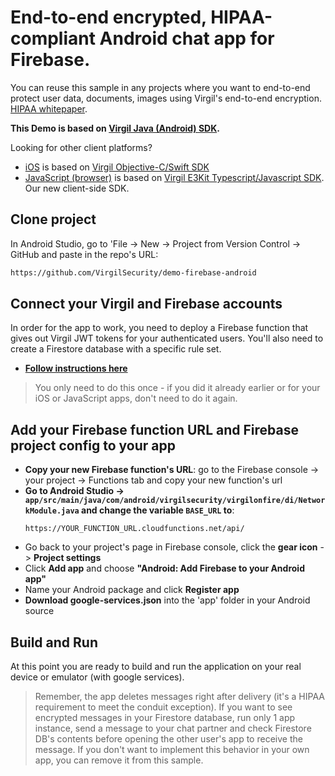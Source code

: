 # End-to-end encrypted, HIPAA-compliant Android chat app for Firebase.
You can reuse this sample in any projects where you want to end-to-end protect user data, documents, images using Virgil's end-to-end encryption. [HIPAA whitepaper](https://virgilsecurity.com/wp-content/uploads/2018/07/Firebase-HIPAA-Chat-Whitepaper-Virgil-Security.pdf).


**This Demo is based on [Virgil Java (Android) SDK](https://github.com/VirgilSecurity/virgil-sdk-java-android).**

Looking for other client platforms? 
- [iOS](https://github.com/VirgilSecurity/demo-firebase-ios) is based on [Virgil Objective-C/Swift SDK](https://github.com/VirgilSecurity/virgil-sdk-x)
- [JavaScript (browser)](https://github.com/VirgilSecurity/demo-firebase-js) is based on [Virgil E3Kit Typescript/Javascript SDK](https://github.com/VirgilSecurity/virgil-e3kit-js). Our new client-side SDK.


## Clone project
In Android Studio, go to 'File -> New -> Project from Version Control -> GitHub and paste in the repo's URL: 
```bash
https://github.com/VirgilSecurity/demo-firebase-android
```

## Connect your Virgil and Firebase accounts
In order for the app to work, you need to deploy a Firebase function that gives out Virgil JWT tokens for your authenticated users. You'll also need to create a Firestore database with a specific rule set.

* **[Follow instructions here](https://github.com/VirgilSecurity/demo-firebase-func)**

> You only need to do this once - if you did it already earlier or for your iOS or JavaScript apps, don't need to do it again.

## Add your Firebase function URL and Firebase project config to your app

* **Copy your new Firebase function's URL**: go to the Firebase console -> your project -> Functions tab and copy your new function's url
* **Go to Android Studio -> `app/src/main/java/com/android/virgilsecurity/virgilonfire/di/NetworkModule.java` and change the variable `BASE_URL` to**:
  ```
  https://YOUR_FUNCTION_URL.cloudfunctions.net/api/
  ```
* Go back to your project's page in Firebase console, click the **gear icon** -> **Project settings**
* Click **Add app** and choose **"Android: Add Firebase to your Android app"**
* Name your Android package and click **Register app**
* **Download google-services.json** into the 'app' folder in your Android source

## Build and Run
At this point you are ready to build and run the application on your real device or emulator (with google services).

> Remember, the app deletes messages right after delivery (it's a HIPAA requirement to meet the conduit exception). If you want to see encrypted messages in your Firestore database, run only 1 app instance, send a message to your chat partner and check Firestore DB's contents before opening the other user's app to receive the message. If you don't want to implement this behavior in your own app, you can remove it from this sample.
